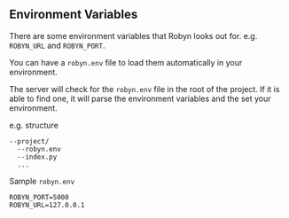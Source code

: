 ## Environment Variables

There are some environment variables that Robyn looks out for. e.g. `ROBYN_URL` and `ROBYN_PORT`.

You can have a `robyn.env` file to load them automatically in your environment.

The server will check for the `robyn.env` file in the root of the project. If it is able to find one, it will parse the environment variables and the set your environment.

e.g. structure

```
--project/
  --robyn.env
  --index.py
  ...
```

Sample `robyn.env`

```
ROBYN_PORT=5000
ROBYN_URL=127.0.0.1
```
